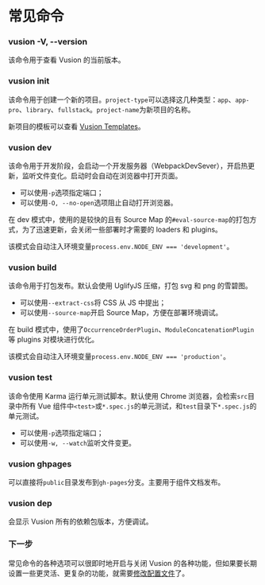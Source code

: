 # 常见命令

### vusion -V, --version

该命令用于查看 Vusion 的当前版本。

### vusion init <project-type> <project-name>

该命令用于创建一个新的项目。`project-type`可以选择这几种类型：`app`、`app-pro`、`library`、`fullstack`。`project-name`为新项目的名称。

新项目的模板可以查看 [Vusion Templates](https://github.com/vusion/vusion-templates)。

### vusion dev

该命令用于开发阶段，会启动一个开发服务器（WebpackDevSever），开启热更新，监听文件变化。启动时会自动在浏览器中打开页面。

- 可以使用`-p`选项指定端口；
- 可以使用`-O, --no-open`选项阻止自动打开浏览器。

在 dev 模式中，使用的是较快的且有 Source Map 的`#eval-source-map`的打包方式，为了迅速更新，会关闭一些部署时才需要的 loaders 和 plugins。

该模式会自动注入环境变量`process.env.NODE_ENV === 'development'`。

### vusion build

该命令用于打包发布。默认会使用 UglifyJS 压缩，打包 svg 和 png 的雪碧图。

- 可以使用`--extract-css`将 CSS 从 JS 中提出；
- 可以使用`--source-map`开启 Source Map，方便在部署环境调试。

在 build 模式中，使用了`OccurrenceOrderPlugin`、`ModuleConcatenationPlugin`等 plugins 对模块进行优化。

该模式会自动注入环境变量`process.env.NODE_ENV === 'production'`。

### vusion test

该命令使用 Karma 运行单元测试脚本。默认使用 Chrome 浏览器，会检索`src`目录中所有 Vue 组件中`<test>`或`*.spec.js`的单元测试，和`test`目录下`*.spec.js`的单元测试。

- 可以使用`-p`选项指定端口；
- 可以使用`-w, --watch`监听文件变更。

### vusion ghpages

可以直接将`public`目录发布到`gh-pages`分支。主要用于组件文档发布。

### vusion dep

会显示 Vusion 所有的依赖包版本，方便调试。

### 下一步

常见命令的各种选项可以很即时地开启与关闭 Vusion 的各种功能，但如果要长期设置一些更灵活、更复杂的功能，就需要[修改配置文件](guides/config)了。

